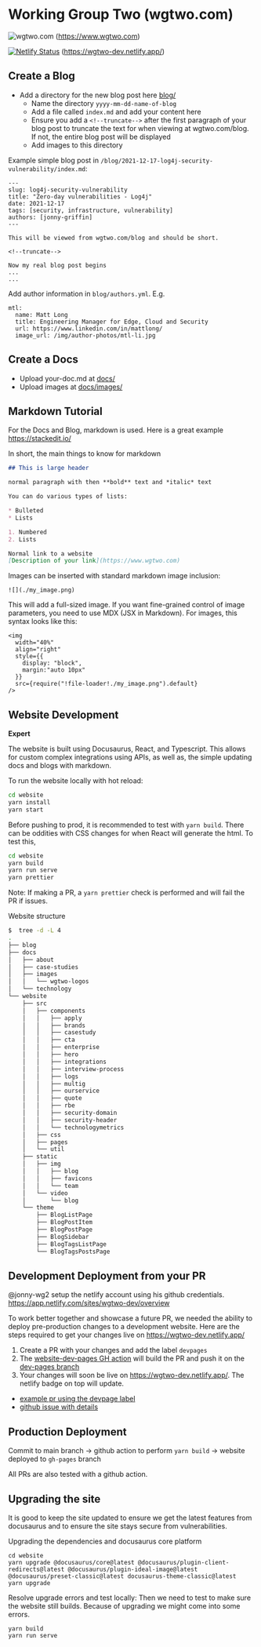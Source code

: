 # Working Group Two (wgtwo.com)

![wgtwo.com](
https://github.com/working-group-two/wgtwo.com/actions/workflows/website-deploy.yml/badge.svg?event=push) (https://www.wgtwo.com)

[![Netlify Status](https://api.netlify.com/api/v1/badges/3dc3b0e4-626a-4e64-ac3c-aa83f11b6790/deploy-status?branch=dev-pages)](https://app.netlify.com/sites/wgtwo-dev/deploys) (https://wgtwo-dev.netlify.app/)

## Create a Blog

- Add a directory for the new blog post here [blog/](https://github.com/working-group-two/wgtwo.com/tree/main/blog)
  - Name the directory `yyyy-mm-dd-name-of-blog`
  - Add a file called `index.md` and add your content here
  - Ensure you add a `<!--truncate-->` after the first paragraph of your blog post to truncate the text for when viewing at wgtwo.com/blog. If not, the entire blog post will be displayed
  - Add images to this directory

Example simple blog post in `/blog/2021-12-17-log4j-security-vulnerability/index.md`:

```
---
slug: log4j-security-vulnerability
title: "Zero-day vulnerabilities - Log4j"
date: 2021-12-17
tags: [security, infrastructure, vulnerability]
authors: [jonny-griffin]
---

This will be viewed from wgtwo.com/blog and should be short.

<!--truncate-->

Now my real blog post begins
...
...
```

Add author information in `blog/authors.yml`.  E.g.

```
mtl:
  name: Matt Long
  title: Engineering Manager for Edge, Cloud and Security
  url: https://www.linkedin.com/in/mattlong/
  image_url: /img/author-photos/mtl-li.jpg
```

## Create a Docs

- Upload your-doc.md at [docs/](https://github.com/working-group-two/wgtwo.com/tree/main/docs/)
- Upload images at [docs/images/](https://github.com/working-group-two/wgtwo.com/tree/main/docs/images/)

## Markdown Tutorial

For the Docs and Blog, markdown is used. Here is a great example https://stackedit.io/

In short, the main things to know for markdown

```md
## This is large header

normal paragraph with then **bold** text and *italic* text

You can do various types of lists:

* Bulleted
* Lists

1. Numbered
2. Lists

Normal link to a website
[Description of your link](https://www.wgtwo.com)
```

Images can be inserted with standard markdown image inclusion:

```
![](./my_image.png)
```

This will add a full-sized image.  If you want fine-grained control of image parameters, you need to use MDX (JSX in Markdown).  For images, this syntax looks like this:

```
<img
  width="40%"
  align="right"
  style={{
    display: "block",
    margin:"auto 10px"
  }}
  src={require("!file-loader!./my_image.png").default}
/>
```

## Website Development

**Expert**

The website is built using Docusaurus, React, and Typescript. This allows for custom complex integrations using APIs, as well as, the simple updating docs and blogs with markdown.

To run the website locally with hot reload:
```bash
cd website
yarn install
yarn start
```

Before pushing to prod, it is recommended to test with `yarn build`. There can be oddities with CSS changes for when React will generate the html. To test this,

```bash
cd website
yarn build
yarn run serve
yarn prettier
```

Note: If making a PR, a `yarn prettier` check is performed and will fail the PR if issues.

Website structure
```bash
$  tree -d -L 4
.
├── blog
├── docs
│   ├── about
│   ├── case-studies
│   ├── images
│   │   └── wgtwo-logos
│   └── technology
└── website
    ├── src
    │   ├── components
    │   │   ├── apply
    │   │   ├── brands
    │   │   ├── casestudy
    │   │   ├── cta
    │   │   ├── enterprise
    │   │   ├── hero
    │   │   ├── integrations
    │   │   ├── interview-process
    │   │   ├── logs
    │   │   ├── multig
    │   │   ├── ourservice
    │   │   ├── quote
    │   │   ├── rbe
    │   │   ├── security-domain
    │   │   ├── security-header
    │   │   └── technologymetrics
    │   ├── css
    │   ├── pages
    │   └── util
    ├── static
    │   ├── img
    │   │   ├── blog
    │   │   ├── favicons
    │   │   └── team
    │   └── video
    │       └── blog
    └── theme
        ├── BlogListPage
        ├── BlogPostItem
        ├── BlogPostPage
        ├── BlogSidebar
        ├── BlogTagsListPage
        └── BlogTagsPostsPage
```

## Development Deployment from your PR

@jonny-wg2 setup the netlify account using his github credentials. https://app.netlify.com/sites/wgtwo-dev/overview 

To work better together and showcase a future PR, we needed the ability to deploy pre-production changes to a development website. Here are the steps required to get your changes live on https://wgtwo-dev.netlify.app/

1. Create a PR with your changes and add the label `devpages`
2. The [website-dev-pages GH action](https://github.com/working-group-two/wgtwo.com/actions/workflows/website-dev-pages.yml) will build the PR and push it on the [dev-pages branch](https://github.com/working-group-two/wgtwo.com/tree/dev-pages)
3. Your changes will soon be live on https://wgtwo-dev.netlify.app/. The netlify badge on top will update.

- [example pr using the devpage label](https://github.com/working-group-two/wgtwo.com/pull/131)  
- [github issue with details](https://github.com/working-group-two/wgtwo.com/issues/124)  

## Production Deployment

Commit to main branch -> github action to perform `yarn build` -> website deployed to `gh-pages` branch

All PRs are also tested with a github action.

## Upgrading the site 
It is good to keep the site updated to ensure we get the latest features from docusaurus and to ensure the site stays secure from vulnerabilities. 

Upgrading the dependencies and docusaurus core platform
```
cd website
yarn upgrade @docusaurus/core@latest @docusaurus/plugin-client-redirects@latest @docusaurus/plugin-ideal-image@latest  @docusaurus/preset-classic@latest docusaurus-theme-classic@latest
yarn upgrade
```

Resolve upgrade errors and test locally:
Then we need to test to make sure the website still builds. Because of upgrading we might come into some errors. 
```
yarn build
yarn run serve
```
